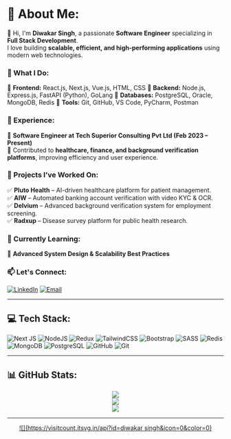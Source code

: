 # 💫 About Me:
👋 Hi, I'm **Diwakar Singh**, a passionate **Software Engineer** specializing in **Full Stack Development**.  
I love building **scalable, efficient, and high-performing applications** using modern web technologies.  

### 🚀 What I Do:
🔹 **Frontend:** React.js, Next.js, Vue.js, HTML, CSS 🔹 **Backend:** Node.js, Express.js, FastAPI (Python), GoLang 🔹 **Databases:** PostgreSQL, Oracle, MongoDB, Redis 🔹 **Tools:** Git, GitHub, VS Code, PyCharm, Postman  

### 💼 Experience:
🔸 **Software Engineer at Tech Superior Consulting Pvt Ltd (Feb 2023 – Present)**  
🔸 Contributed to **healthcare, finance, and background verification platforms**, improving efficiency and user experience.  

### 🎯 Projects I've Worked On:
✅ **Pluto Health** – AI-driven healthcare platform for patient management.  
✅ **AIW** – Automated banking account verification with video KYC & OCR.  
✅ **Delvium** – Advanced background verification system for employment screening.  
✅ **Radxup** – Disease survey platform for public health research.  

### 🌱 Currently Learning:
🔹 **Advanced System Design & Scalability Best Practices**  

### 📫 Let's Connect:  
[![LinkedIn](https://img.shields.io/badge/LinkedIn-%230077B5.svg?logo=linkedin&logoColor=white)](https://www.linkedin.com/in/diwakarsingh0882/) [![Email](https://img.shields.io/badge/Email-D14836?logo=gmail&logoColor=white)](mailto:singhdiwakar0882@gmail.com)  

---

## 💻 Tech Stack:  
![Next JS](https://img.shields.io/badge/Next-black?style=for-the-badge&logo=next.js&logoColor=white) ![NodeJS](https://img.shields.io/badge/node.js-6DA55F?style=for-the-badge&logo=node.js&logoColor=white) ![Redux](https://img.shields.io/badge/redux-%23593d88.svg?style=for-the-badge&logo=redux&logoColor=white) ![TailwindCSS](https://img.shields.io/badge/tailwindcss-%2338B2AC.svg?style=for-the-badge&logo=tailwind-css&logoColor=white) ![Bootstrap](https://img.shields.io/badge/bootstrap-%238511FA.svg?style=for-the-badge&logo=bootstrap&logoColor=white) ![SASS](https://img.shields.io/badge/SASS-hotpink.svg?style=for-the-badge&logo=SASS&logoColor=white) ![Redis](https://img.shields.io/badge/redis-%23DD0031.svg?style=for-the-badge&logo=redis&logoColor=white) ![MongoDB](https://img.shields.io/badge/MongoDB-%234ea94b.svg?style=for-the-badge&logo=mongodb&logoColor=white) ![PostgreSQL](https://img.shields.io/badge/PostgreSQL-%23316192.svg?style=for-the-badge&logo=postgresql&logoColor=white) ![GitHub](https://img.shields.io/badge/github-%23121011.svg?style=for-the-badge&logo=github&logoColor=white) ![Git](https://img.shields.io/badge/git-%23F05033.svg?style=for-the-badge&logo=git&logoColor=white)  

---

## 📊 GitHub Stats:  
<p align="center">
  <img src="https://github-readme-stats.vercel.app/api?username=singhdiwakar906&theme=aura&hide_border=false&include_all_commits=false&count_private=false" /><br>
  <img src="https://nirzak-streak-stats.vercel.app/?user=singhdiwakar906&theme=aura&hide_border=false" /><br>
  <img src="https://github-readme-stats.vercel.app/api/top-langs/?username=singhdiwakar906&theme=aura&hide_border=false&include_all_commits=false&count_private=false&layout=compact" />
</p>

---

<p align="center">
  <a href="https://visitcount.itsvg.in">
    ![](https://visitcount.itsvg.in/api?id=diwakar singh&icon=0&color=0)
  </a>
</p>



<!-- Proudly created with GPRM ( https://gprm.itsvg.in ) -->
